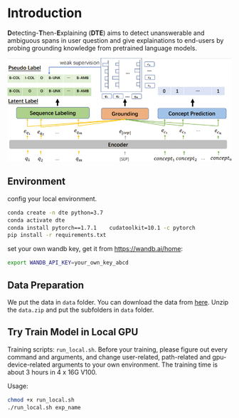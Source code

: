 # Introduction
**D**etecting-**T**hen-**E**xplaining (**DTE**) aims to detect unanswerable and ambiguous spans in user question and give explainations to end-users by probing grounding knowledge from pretrained language models.

![Model Architecture](pictures/dte-model.png)




## Environment
config your local environment.
```bash
conda create -n dte python=3.7
conda activate dte
conda install pytorch==1.7.1    cudatoolkit=10.1 -c pytorch
pip install -r requirements.txt
```

set your own wandb key, get it from https://wandb.ai/home:
```bash
export WANDB_API_KEY=your_own_key_abcd
```

## Data Preparation
We put the data in `data` folder. You can download the data from [here](https://drive.google.com/file/d/1iucIjvQ7K1X5hxHdtmWhOWORmAVhUVEV/view?usp=sharing). Unzip the `data.zip` and put the subfolders in `data` folder.


## Try Train Model in Local GPU
Training scripts: `run_local.sh`.
Before your training, please figure out every command and arguments, and change user-related, path-related and gpu-device-related arguments to your own environment.
The training time is about 3 hours in 4 x 16G V100.

Usage:
```bash
chmod +x run_local.sh
./run_local.sh exp_name
```

